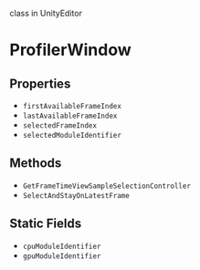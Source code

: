 class in UnityEditor
# ProfilerWindow

## Properties
- `firstAvailableFrameIndex`
- `lastAvailableFrameIndex`
- `selectedFrameIndex`
- `selectedModuleIdentifier`
## Methods
- `GetFrameTimeViewSampleSelectionController`
- `SelectAndStayOnLatestFrame`
## Static Fields
- `cpuModuleIdentifier`
- `gpuModuleIdentifier`
